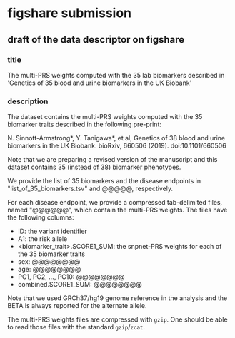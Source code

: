 # figshare submission

## draft of the data descriptor on figshare

### title

The multi-PRS weights computed with the 35 lab biomarkers described in 'Genetics of 35 blood and urine biomarkers in the UK Biobank'

### description

The dataset contains the multi-PRS weights computed with the 35 biomarker traits described in the following pre-print:

N. Sinnott-Armstrong*, Y. Tanigawa*, et al, Genetics of 38 blood and urine biomarkers in the UK Biobank. bioRxiv, 660506 (2019). doi:10.1101/660506

Note that we are preparing a revised version of the manuscript and this dataset contains 35 (instead of 38) biomarker phenotypes.

We provide the list of 35 biomarkers and the disease endpoints in "list_of_35_biomarkers.tsv" and @@@@@, respectively. 

For each disease endpoint, we provide a compressed tab-delimited files, named "@@@@@@", which contain the multi-PRS weights. The files have the following columns:

- ID: the variant identifier
- A1: the risk allele
- <biomarker_trait>.SCORE1_SUM: the snpnet-PRS weights for each of the 35 biomarker traits
- sex: @@@@@@@@
- age: @@@@@@@@
- PC1, PC2, ..., PC10: @@@@@@@@
- combined.SCORE1_SUM: @@@@@@@@

Note that we used GRCh37/hg19 genome reference in the analysis and the BETA is always reported for the alternate allele.

The multi-PRS weights files are compressed with `gzip`. One should be able to read those files with the standard `gzip`/`zcat`.
